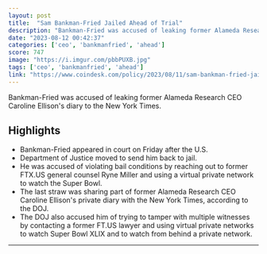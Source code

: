 ```yaml
---
layout: post
title:  "Sam Bankman-Fried Jailed Ahead of Trial"
description: "Bankman-Fried was accused of leaking former Alameda Research CEO Caroline Ellison's diary to the New York Times."
date: "2023-08-12 00:42:37"
categories: ['ceo', 'bankmanfried', 'ahead']
score: 747
image: "https://i.imgur.com/pbbPUXB.jpg"
tags: ['ceo', 'bankmanfried', 'ahead']
link: "https://www.coindesk.com/policy/2023/08/11/sam-bankman-fried-jailed-ahead-of-trial/"
---
```


Bankman-Fried was accused of leaking former Alameda Research CEO Caroline Ellison's diary to the New York Times.

## Highlights

- Bankman-Fried appeared in court on Friday after the U.S.
- Department of Justice moved to send him back to jail.
- He was accused of violating bail conditions by reaching out to former FTX.US general counsel Ryne Miller and using a virtual private network to watch the Super Bowl.
- The last straw was sharing part of former Alameda Research CEO Caroline Ellison's private diary with the New York Times, according to the DOJ.
- The DOJ also accused him of trying to tamper with multiple witnesses by contacting a former FT.US lawyer and using virtual private networks to watch Super Bowl XLIX and to watch from behind a private network.

---
